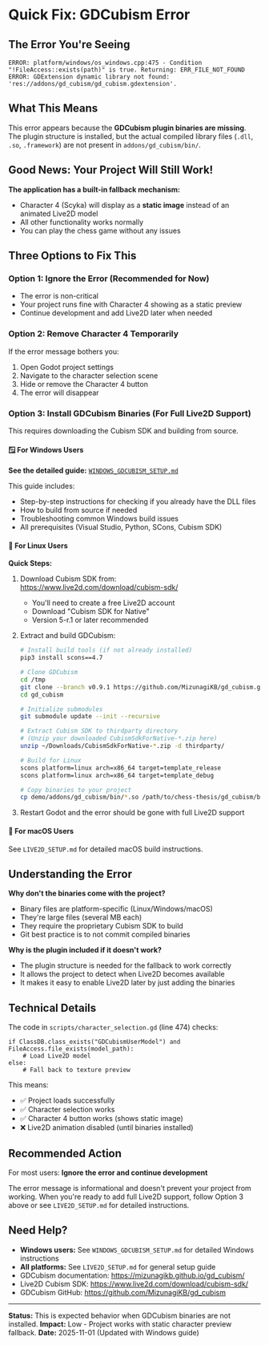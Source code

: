 # Quick Fix: GDCubism Error

## The Error You're Seeing

```
ERROR: platform/windows/os_windows.cpp:475 - Condition "!FileAccess::exists(path)" is true. Returning: ERR_FILE_NOT_FOUND
ERROR: GDExtension dynamic library not found: 'res://addons/gd_cubism/gd_cubism.gdextension'.
```

## What This Means

This error appears because the **GDCubism plugin binaries are missing**. The plugin structure is installed, but the actual compiled library files (`.dll`, `.so`, `.framework`) are not present in `addons/gd_cubism/bin/`.

## Good News: Your Project Will Still Work!

**The application has a built-in fallback mechanism:**
- Character 4 (Scyka) will display as a **static image** instead of an animated Live2D model
- All other functionality works normally
- You can play the chess game without any issues

## Three Options to Fix This

### Option 1: Ignore the Error (Recommended for Now)
- The error is non-critical
- Your project runs fine with Character 4 showing as a static preview
- Continue development and add Live2D later when needed

### Option 2: Remove Character 4 Temporarily
If the error message bothers you:

1. Open Godot project settings
2. Navigate to the character selection scene
3. Hide or remove the Character 4 button
4. The error will disappear

### Option 3: Install GDCubism Binaries (For Full Live2D Support)

This requires downloading the Cubism SDK and building from source.

#### 🪟 For Windows Users

**See the detailed guide:** [`WINDOWS_GDCUBISM_SETUP.md`](WINDOWS_GDCUBISM_SETUP.md)

This guide includes:
- Step-by-step instructions for checking if you already have the DLL files
- How to build from source if needed
- Troubleshooting common Windows build issues
- All prerequisites (Visual Studio, Python, SCons, Cubism SDK)

#### 🐧 For Linux Users

**Quick Steps:**
1. Download Cubism SDK from: https://www.live2d.com/download/cubism-sdk/
   - You'll need to create a free Live2D account
   - Download "Cubism SDK for Native"
   - Version 5-r.1 or later recommended

2. Extract and build GDCubism:
   ```bash
   # Install build tools (if not already installed)
   pip3 install scons==4.7

   # Clone GDCubism
   cd /tmp
   git clone --branch v0.9.1 https://github.com/MizunagiKB/gd_cubism.git
   cd gd_cubism

   # Initialize submodules
   git submodule update --init --recursive

   # Extract Cubism SDK to thirdparty directory
   # (Unzip your downloaded CubismSdkForNative-*.zip here)
   unzip ~/Downloads/CubismSdkForNative-*.zip -d thirdparty/

   # Build for Linux
   scons platform=linux arch=x86_64 target=template_release
   scons platform=linux arch=x86_64 target=template_debug

   # Copy binaries to your project
   cp demo/addons/gd_cubism/bin/*.so /path/to/chess-thesis/gd_cubism/bin/
   ```

3. Restart Godot and the error should be gone with full Live2D support

#### 🍎 For macOS Users

See `LIVE2D_SETUP.md` for detailed macOS build instructions.

## Understanding the Error

**Why don't the binaries come with the project?**
- Binary files are platform-specific (Linux/Windows/macOS)
- They're large files (several MB each)
- They require the proprietary Cubism SDK to build
- Git best practice is to not commit compiled binaries

**Why is the plugin included if it doesn't work?**
- The plugin structure is needed for the fallback to work correctly
- It allows the project to detect when Live2D becomes available
- It makes it easy to enable Live2D later by just adding the binaries

## Technical Details

The code in `scripts/character_selection.gd` (line 474) checks:
```gdscript
if ClassDB.class_exists("GDCubismUserModel") and FileAccess.file_exists(model_path):
    # Load Live2D model
else:
    # Fall back to texture preview
```

This means:
- ✅ Project loads successfully
- ✅ Character selection works
- ✅ Character 4 button works (shows static image)
- ❌ Live2D animation disabled (until binaries installed)

## Recommended Action

For most users: **Ignore the error and continue development**

The error message is informational and doesn't prevent your project from working. When you're ready to add full Live2D support, follow Option 3 above or see `LIVE2D_SETUP.md` for detailed instructions.

## Need Help?

- **Windows users:** See `WINDOWS_GDCUBISM_SETUP.md` for detailed Windows instructions
- **All platforms:** See `LIVE2D_SETUP.md` for general setup guide
- GDCubism documentation: https://mizunagikb.github.io/gd_cubism/
- Live2D Cubism SDK: https://www.live2d.com/download/cubism-sdk/
- GDCubism GitHub: https://github.com/MizunagiKB/gd_cubism

---

**Status:** This is expected behavior when GDCubism binaries are not installed.
**Impact:** Low - Project works with static character preview fallback.
**Date:** 2025-11-01 (Updated with Windows guide)
